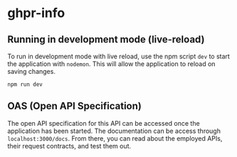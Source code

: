 # ghpr-info

## Running in development mode (live-reload)
To run in development mode with live reload, use the npm script ```dev``` to start the application with ```nodemon```. This will allow the application to reload on saving changes. 
```shell
npm run dev
```

## OAS (Open API Specification)
The open API specification for this API can be accessed once the application has been started. The documentation can be access through ```localhost:3000/docs```. From there, you can read about the employed APIs, their request contracts, and test them out.